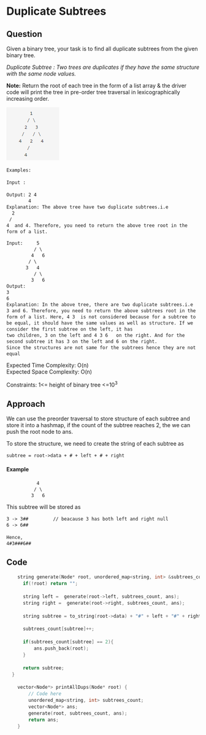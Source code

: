 # Duplicate Subtrees

## Question
Given a binary tree, your task is to find all duplicate subtrees from the given binary tree.

*Duplicate Subtree : Two trees are duplicates if they have the same structure with the same node values.*

**Note:**  Return the root of each tree in the form of a list array & the driver code will print the tree in pre-order tree traversal in lexicographically increasing order.

![alt text](image.png)

```
Examples:

Input : 
 
Output: 2 4   
        4
Explanation: The above tree have two duplicate subtrees.i.e 
  2
 /
4  and 4. Therefore, you need to return the above tree root in the form of a list.  
```
```
Input:     5
          / \
         4   6
        / \
       3   4
          / \
         3   6
Output: 
3
6
Explanation: In the above tree, there are two duplicate subtrees.i.e
3 and 6. Therefore, you need to return the above subtrees root in the form of a list. Here, 4 3  is not considered because for a subtree to be equal, it should have the same values as well as structure. If we consider the first subtree on the left, it has  
two children, 3 on the left and 4 3 6   on the right. And for the second subtree it has 3 on the left and 6 on the right.
Since the structures are not same for the subtrees hence they are not equal
```
Expected Time Complexity: O(n)<br>
Expected Space Complexity: O(n)

Constraints:
1<= height of binary tree <=10<sup>3</sup>

## Approach
We can use the preorder traversal to store structure of each subtree and store it into a hashmap, if the count of the subtree reaches 2, the we can push the root node to ans.

To store the structure, we need to create the string of each subtree as 
```
subtree = root->data + # + left + # + right
```

#### Example

```
           4
          / \
         3   6
```

This subtree will be stored as

```
3 -> 3##         // beacause 3 has both left and right null
6 -> 6## 

Hence,
4#3###6##
```

## Code
```cpp
    string generate(Node* root, unordered_map<string, int> &subtrees_count, vector<Node*> &ans){
      if(!root) return "";
      
      string left =  generate(root->left, subtrees_count, ans);
      string right =  generate(root->right, subtrees_count, ans);
      
      string subtree = to_string(root->data) + "#" + left + "#" + right; //Creating the subtree
      
      subtrees_count[subtree]++;
      
      if(subtrees_count[subtree] == 2){
          ans.push_back(root);
      }
      
      return subtree;
  }
  
    vector<Node*> printAllDups(Node* root) {
        // Code here
        unordered_map<string, int> subtrees_count;
        vector<Node*> ans;
        generate(root, subtrees_count, ans);
        return ans;
    }
```